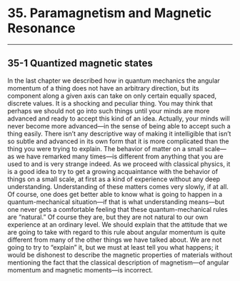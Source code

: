 # 35. Paramagnetism and Magnetic Resonance
---
## 35-1 Quantized magnetic states
In the last chapter we described how in quantum mechanics the angular momentum of a thing does not have an arbitrary direction, but its component along a given axis can take on only certain equally spaced, discrete values. It is a shocking and peculiar thing. You may think that perhaps we should not go into such things until your minds are more advanced and ready to accept this kind of an idea. Actually, your minds will never become more advanced—in the sense of being able to accept such a thing easily. There isn’t any descriptive way of making it intelligible that isn’t so subtle and advanced in its own form that it is more complicated than the thing you were trying to explain. The behavior of matter on a small scale—as we have remarked many times—is different from anything that you are used to and is very strange indeed. As we proceed with classical physics, it is a good idea to try to get a growing acquaintance with the behavior of things on a small scale, at first as a kind of experience without any deep understanding. Understanding of these matters comes very slowly, if at all. Of course, one does get better able to know what is going to happen in a quantum-mechanical situation—if that is what understanding means—but one never gets a comfortable feeling that these quantum-mechanical rules are “natural.” Of course they are, but they are not natural to our own experience at an ordinary level. We should explain that the attitude that we are going to take with regard to this rule about angular momentum is quite different from many of the other things we have talked about. We are not going to try to “explain” it, but we must at least tell you what happens; it would be dishonest to describe the magnetic properties of materials without mentioning the fact that the classical description of magnetism—of angular momentum and magnetic moments—is incorrect.
